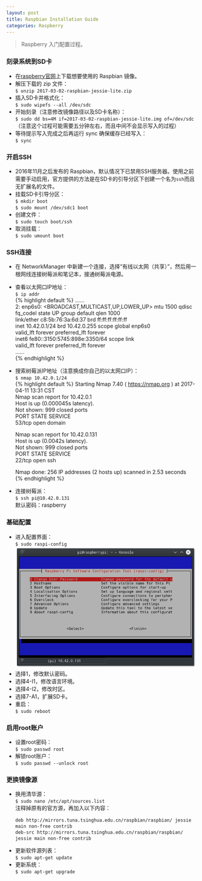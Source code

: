 ```yaml
---
layout: post
title: Raspbian Installation Guide
categories: Raspberry
---
```


> Raspberry 入门配置过程。

<!-- more -->

### 刻录系统到SD卡  
* 在[raspberry官网](https://www.raspberrypi.org/downloads/raspbian/)上下载想要使用的 Raspbian 镜像。  
* 解压下载的 zip 文件：  
  `$ unzip 2017-03-02-raspbian-jessie-lite.zip`  
* 插入SD卡并格式化：  
  `$ sudo wipefs --all /dev/sdc`  
* 开始刻录（注意修改镜像路径以及SD卡名称）：  
  `$ sudo dd bs=4M if=2017-03-02-raspbian-jessie-lite.img of=/dev/sdc`  
  （注意这个过程可能需要五分钟左右，而且中间不会显示写入的过程）  
* 等待提示写入完成之后再运行 sync 确保缓存已经写入：  
  `$ sync`  

### 开启SSH
* 2016年11月之后发布的 Raspbian，默认情况下已禁用SSH服务器。使用之前需要手动启用，官方提供的方法是在SD卡的引导分区下创建一个名为`ssh`而且无扩展名的文件。  
* 挂载SD卡引导分区：  
  `$ mkdir boot`  
  `$ sudo mount /dev/sdc1 boot`  
* 创建文件：  
  `$ sudo touch boot/ssh`  
* 取消挂载：  
  `$ sudo umount boot`  

### SSH连接
* 在 NetworkManager 中新建一个连接，选择“有线以太网（共享）”，然后用一根网线连接树莓派和笔记本，接通树莓派电源。  
* 查看以太网口IP地址：  
  `$ ip addr`  
  {% highlight default %}
  ......  
  2: enp6s0: <BROADCAST,MULTICAST,UP,LOWER_UP> mtu 1500 qdisc fq_codel state UP group default qlen 1000  
    link/ether c8:5b:76:3a:6d:37 brd ff:ff:ff:ff:ff:ff  
    inet 10.42.0.1/24 brd 10.42.0.255 scope global enp6s0  
       valid_lft forever preferred_lft forever  
    inet6 fe80::3150:5745:898e:3350/64 scope link  
       valid_lft forever preferred_lft forever  
  ......  
  {% endhighlight %}
* 搜索树莓派IP地址（注意换成你自己的以太网口IP）：  
  `$ nmap 10.42.0.1/24`  
  {% highlight default %}
  Starting Nmap 7.40 ( https://nmap.org ) at 2017-04-11 13:31 CST  
  Nmap scan report for 10.42.0.1  
  Host is up (0.000045s latency).  
  Not shown: 999 closed ports  
  PORT   STATE SERVICE  
  53/tcp open  domain  
  
  Nmap scan report for 10.42.0.131  
  Host is up (0.0042s latency).  
  Not shown: 999 closed ports  
  PORT   STATE SERVICE  
  22/tcp open  ssh  
  
  Nmap done: 256 IP addresses (2 hosts up) scanned in 2.53 seconds  
  {% endhighlight %}
* 连接树莓派：  
  `$ ssh pi@10.42.0.131`  
  默认密码：raspberry  

### 基础配置
* 进入配置界面：  
  `$ sudo raspi-config`  
  ![raspi-config](/public/image/raspi-config.png)
* 选择1，修改默认密码。  
* 选择4-I1，修改语言环境。  
* 选择4-I2，修改时区。  
* 选择7-A1，扩展SD卡。  
* 重启：  
  `$ sudo reboot`  

### 启用root账户
* 设置root密码：  
  `$ sudo passwd root`  
* 解锁root账户：  
  `$ sudo passwd --unlock root`  

### 更换镜像源
* 换用清华源：  
  `$ sudo nano /etc/apt/sources.list`  
  注释掉原有的官方源，再加入以下内容：  
  ```
  deb http://mirrors.tuna.tsinghua.edu.cn/raspbian/raspbian/ jessie main non-free contrib  
  deb-src http://mirrors.tuna.tsinghua.edu.cn/raspbian/raspbian/ jessie main non-free contrib  
  ```
* 更新软件源列表：  
  `$ sudo apt-get update`  
* 更新系统：  
  `$ sudo apt-get upgrade`

